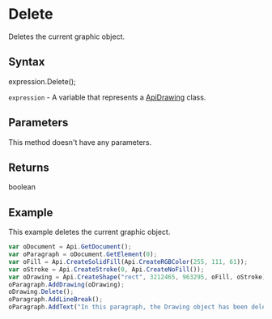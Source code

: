 # Delete

Deletes the current graphic object.

## Syntax

expression.Delete();

`expression` - A variable that represents a [ApiDrawing](../ApiDrawing.md) class.

## Parameters

This method doesn't have any parameters.

## Returns

boolean

## Example

This example deletes the current graphic object.

```javascript
var oDocument = Api.GetDocument();
var oParagraph = oDocument.GetElement(0);
var oFill = Api.CreateSolidFill(Api.CreateRGBColor(255, 111, 61));
var oStroke = Api.CreateStroke(0, Api.CreateNoFill());
var oDrawing = Api.CreateShape("rect", 3212465, 963295, oFill, oStroke);
oParagraph.AddDrawing(oDrawing);
oDrawing.Delete();
oParagraph.AddLineBreak();
oParagraph.AddText("In this paragraph, the Drawing object has been deleted.");
```
